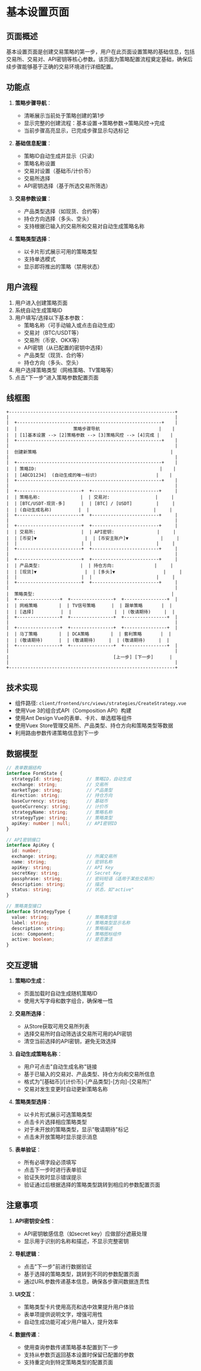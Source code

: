 # 基本设置页面

## 页面概述
基本设置页面是创建交易策略的第一步，用户在此页面设置策略的基础信息，包括交易所、交易对、API密钥等核心参数。该页面为策略配置流程奠定基础，确保后续步骤能够基于正确的交易环境进行详细配置。

## 功能点
1. **策略步骤导航**：
   - 清晰展示当前处于策略创建的第1步
   - 显示完整的创建流程：基本设置→策略参数→策略风控→完成
   - 当前步骤高亮显示，已完成步骤显示勾选标记

2. **基础信息配置**：
   - 策略ID自动生成并显示（只读）
   - 策略名称设置
   - 交易对设置（基础币/计价币）
   - 交易所选择
   - API密钥选择（基于所选交易所筛选）

3. **交易参数设置**：
   - 产品类型选择（如现货、合约等）
   - 持仓方向选择（多头、空头）
   - 支持根据已输入的交易所和交易对自动生成策略名称

4. **策略类型选择**：
   - 以卡片形式展示可用的策略类型
   - 支持单选模式
   - 显示即将推出的策略（禁用状态）

## 用户流程
1. 用户进入创建策略页面
2. 系统自动生成策略ID
3. 用户填写/选择以下基本参数：
   - 策略名称（可手动输入或点击自动生成）
   - 交易对（BTC/USDT等）
   - 交易所（币安、OKX等）
   - API密钥（从已配置的密钥中选择）
   - 产品类型（现货、合约等）
   - 持仓方向（多头、空头）
4. 用户选择策略类型（网格策略、TV策略等）
5. 点击"下一步"进入策略参数配置页面

## 线框图

```
+--------------------------------------------------------------+
|                                                              |
|  +------------------------------------------------------+    |
|  |                     策略步骤导航                      |    |
|  | [1]基本设置 --> [2]策略参数 --> [3]策略风控 --> [4]完成 |    |
|  +------------------------------------------------------+    |
|                                                              |
|  创建新策略                                                  |
|                                                              |
|  +------------------------------------------------------+    |
|  | 策略ID:                                              |    |
|  | [ABCD1234]  (自动生成的唯一标识)                      |    |
|  +------------------------------------------------------+    |
|                                                              |
|  +------------------------+  +-------------------------+     |
|  | 策略名称:               |  | 交易对:                 |     |
|  | [BTC/USDT-现货-多]      |  | [BTC] / [USDT]         |     |
|  | (自动生成名称)          |  |                        |     |
|  +------------------------+  +-------------------------+     |
|                                                              |
|  +------------------------+  +-------------------------+     |
|  | 交易所:                 |  | API密钥:                |     |
|  | [币安]▼                  |  | [币安主账户]▼            |     |
|  |                        |  |                        |     |
|  +------------------------+  +-------------------------+     |
|                                                              |
|  +------------------------+  +-------------------------+     |
|  | 产品类型:               |  | 持仓方向:               |     |
|  | [现货]▼                  |  | [多头]▼                  |     |
|  |                        |  |                        |     |
|  +------------------------+  +-------------------------+     |
|                                                              |
|  策略类型:                                                   |
|  +----------------+  +----------------+  +----------------+  |
|  | 网格策略        |  | TV信号策略      |  | 跟单策略       |  |
|  | [选择]          |  |                |  | (敬请期待)     |  |
|  +----------------+  +----------------+  +----------------+  |
|                                                              |
|  +----------------+  +----------------+  +----------------+  |
|  | 马丁策略        |  | DCA策略        |  | 套利策略       |  |
|  | (敬请期待)      |  | (敬请期待)     |  | (敬请期待)     |  |
|  +----------------+  +----------------+  +----------------+  |
|                                                              |
|                                       [上一步] [下一步]      |
|                                                              |
+--------------------------------------------------------------+
```

## 技术实现
- 组件路径: `client/frontend/src/views/strategies/CreateStrategy.vue`
- 使用Vue 3的组合式API（Composition API）构建
- 使用Ant Design Vue的表单、卡片、单选框等组件
- 使用Vuex Store管理交易所、产品类型、持仓方向和策略类型等数据
- 利用路由参数传递策略信息到下一步

## 数据模型
```typescript
// 表单数据结构
interface FormState {
  strategyId: string;         // 策略ID，自动生成
  exchange: string;           // 交易所
  marketType: string;         // 产品类型
  direction: string;          // 持仓方向
  baseCurrency: string;       // 基础币
  quoteCurrency: string;      // 计价币
  strategyName: string;       // 策略名称
  strategyType: string;       // 策略类型
  apiKey: number | null;      // API密钥ID
}

// API密钥接口
interface ApiKey {
  id: number;
  exchange: string;           // 所属交易所
  name: string;               // 密钥名称
  apiKey: string;             // API Key
  secretKey: string;          // Secret Key
  passphrase: string;         // 密码短语（适用于某些交易所）
  description: string;        // 描述
  status: string;             // 状态，如"active"
}

// 策略类型接口
interface StrategyType {
  value: string;              // 策略类型值
  label: string;              // 策略类型显示名称
  description: string;        // 策略描述
  icon: Component;            // 策略图标组件
  active: boolean;            // 是否激活
}
```

## 交互逻辑
1. **策略ID生成**：
   - 页面加载时自动生成随机策略ID
   - 使用大写字母和数字组合，确保唯一性

2. **交易所选择**：
   - 从Store获取可用交易所列表
   - 选择交易所时自动筛选该交易所可用的API密钥
   - 清空当前选择的API密钥，避免无效选择

3. **自动生成策略名称**：
   - 用户可点击"自动生成名称"链接
   - 基于已输入的交易对、产品类型、持仓方向和交易所信息
   - 格式为"[基础币]/[计价币]-[产品类型]-[方向]-[交易所]"
   - 交易对发生变更时自动更新策略名称

4. **策略类型选择**：
   - 以卡片形式展示可选策略类型
   - 点击卡片选择相应策略类型
   - 对于未开放的策略类型，显示"敬请期待"标记
   - 点击未开放策略时显示提示消息

5. **表单验证**：
   - 所有必填字段必须填写
   - 点击下一步时进行表单验证
   - 验证失败时显示错误提示
   - 验证通过后根据选择的策略类型跳转到相应的参数配置页面

## 注意事项
1. **API密钥安全性**：
   - API密钥敏感信息（如secret key）应做部分遮蔽处理
   - 显示用于识别的名称和描述，不显示完整密钥

2. **导航逻辑**：
   - 点击"下一步"前进行数据验证
   - 基于选择的策略类型，跳转到不同的参数配置页面
   - 通过URL参数传递基本信息，确保各步骤间数据连贯性

3. **UI交互**：
   - 策略类型卡片使用高亮和选中效果提升用户体验
   - 表单项提供说明文字，增强可用性
   - 自动生成功能可减少用户输入，提升效率

4. **数据传递**：
   - 使用查询参数传递策略基本配置到下一步
   - 支持从参数页返回基本设置时保留已配置的参数
   - 支持重定向到特定策略类型的配置页面 